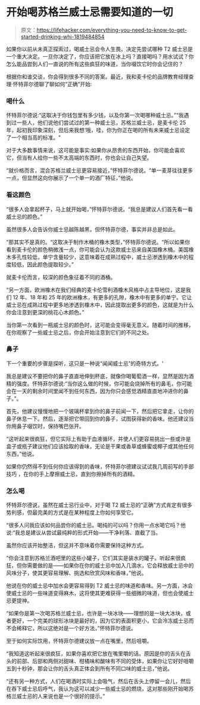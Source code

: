 # 开始喝苏格兰威士忌需要知道的一切

> 原文：<https://lifehacker.com/everything-you-need-to-know-to-get-started-drinking-whi-1819484854>

如果你以前从未真正探索过，喝威士忌会令人生畏。决定先尝试哪种 T2 威士忌是一个重大决定。一旦你决定了，你应该把它放在冰上吗？直接喝吗？用水试试？你怎么能品尝到人们一直说的所有这些疯狂的味道，当你啜饮它时你会记住的？



根据你和谁交谈，你会得到很多不同的答案。最近，我和麦卡伦的品牌教育经理查理·怀特菲尔德聊了聊如何“正确”开始:

### 喝什么

怀特菲尔德说:“这取决于你钱包里有多少钱，以及你第一次喝哪种威士忌。”“我遇到过一些人，他们说他们尝试过的第一种威士忌，苏格兰威士忌，是麦卡伦 25 年，起初我印象深刻，但后来我想‘哦，哇，你为你正在喝的所有未来威士忌设定了一个相当高的标准。"

对于大多数事情来说，这可能是事实:如果你从昂贵的东西开始，你可能会喜欢它，但当有人给你一些不太高端的东西时，你也会让自己失望。

“就价格而言，混合苏格兰威士忌更容易接近，”怀特菲尔德说。“单一麦芽往往更多一点，但显然这向你展示了一个单一的酒厂特征，”他说。

### 看这颜色

“很多人会拿起杯子，马上就开始喝，”怀特菲尔德说。“我总是建议人们首先看一看威士忌的颜色。”

虽然很多人会告诉你威士忌越陈越黑，但怀特菲尔德，事实并非总是如此。

“那其实不是真的。“这取决于制作木桶的橡木类型，”怀特菲尔德说。“所以如果你看到麦卡伦的颜色稍微浅一点，你可能会认为这款威士忌来自美国橡木桶。美国橡木多孔性较低，单宁含量较少，这意味着在成熟过程中，威士忌渗透到橡木中的程度较低，因此颜色提取较少。”

就麦卡伦而言，较深的颜色象征着不同的酒桶。

“另一方面，欧洲橡木在我们经典的麦卡伦雪利酒橡木风格中占主导地位，这是我们 12 年、18 年和 25 年的欧洲橡木，有更多的孔隙，橡木中有更多的单宁。它让威士忌在成熟过程中更多地渗透到橡木中，因此提取出更多的颜色，这就是为什么你会注意到更深的桃花心木颜色。”

当你第一次看到一瓶威士忌的颜色时，这可能会变得毫无意义。随着时间的推移，在你观察了一些威士忌之后，你会开始注意到它们的不同之处。

### 鼻子

下一个重要的步骤是探听，这只是一种说“闻闻威士忌”的奇特方式。'

我总是建议不要把你的鼻子直直地伸到杯底，就像你喝葡萄酒一样，显然是因为酒精的强度。怀特菲尔德说:“当你这么做的时候，你可能会烧掉所有的鼻毛，你可能会在一天的剩余时间里闻不到任何东西，因为你只会感觉酒精直直地冲进你的鼻子。”。

首先，他建议慢慢地把一个玻璃杯拿到你的鼻子前闻一下，然后把它拿走，让你的鼻子休息一下。然后，逐渐把它带回到你的鼻子，试图获得新的香味。他还建议当你用鼻子啜饮时，保持嘴巴张开。

“这听起来很疯狂，但它实际上有助于血液循环，并使人们更容易挑出一些或许是盒子或瓶子建议他们应该拾取的香味，无论是干果或香草或蜂蜜或椰子或其他任何东西，”他说。

如果你仍然得不到任何你应该得到的香味，怀特菲尔德建议试试我几周前写的手部技巧 ，在你的手上摩擦威士忌，直到你擦掉所有的酒精。

### 怎么喝

怀特菲尔德说，虽然在威士忌行业中，对于喝 T2 威士忌的“正确”方式肯定有很多势利感，但最完美的方式是在某种程度上你如何享受它。

“很多人问我应该如何品尝你的威士忌。喝纯的可以吗？你用一点水喝它吗？他说:“我总是建议从尝试最纯粹的形式开始——干净利落、直截了当。

虽然你应该开始整洁，但这并不意味着你需要保持这种方式。

“你会注意到苏格兰酒吧里的这些小罐子，它们其实是装水的罐子。听起来很疯狂，但你需要做的是——如果你在你的威士忌中加入几滴水，它会释放威士忌中的风味分子，使其更容易理解、挑选和欣赏风味和香味，”他说。

他说在你的威士忌中加水会更容易得到 T2 威士忌的味道和香味。另一方面，冰会使威士忌的一些味道变得麻木，这将使其更难获得一些细微的味道，但也会使威士忌更提神。

“如果你是第一次喝苏格兰威士忌，也许是一块冰块——理想的是一块大冰块，或者更好，一个完美的球形冰块是最好的，因为它的表面积更小，它会冷冻威士忌而不会稀释它，所以这绝对是一个好方法，”怀特菲尔德说。

至于如何实际饮用，怀特菲尔德建议放一点在嘴里，然后咀嚼。

“我知道这听起来很疯狂，如果你喜欢把它放在嘴里嚼的话。原因是你的舌头在舌头的前部、后部和两侧对甜味、柑橘味和酸味有不同的受体，如果你让它好好咀嚼五到十秒钟，那会让你的舌头真正体会到所有不同口味的威士忌，”他说。

“还有另一种方式，人们在喝酒时实际上会吸气，然后在舌头上停留一会儿，然后在吞下威士忌后呼气，我认为这可以减少一些威士忌的燃烧，这对那些刚开始喝苏格兰威士忌的人来说也是一个很好的提示。”